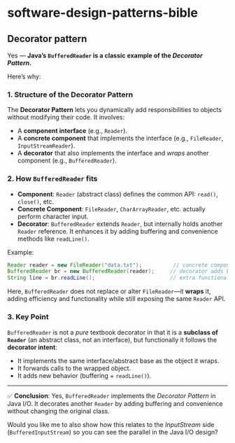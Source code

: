 # software-design-patterns-bible


## Decorator pattern

Yes — **Java’s `BufferedReader` is a classic example of the *Decorator Pattern*.**

Here’s why:

### 1. Structure of the Decorator Pattern

The **Decorator Pattern** lets you dynamically add responsibilities to objects without modifying their code.
It involves:

* A **component interface** (e.g., `Reader`).
* A **concrete component** that implements the interface (e.g., `FileReader`, `InputStreamReader`).
* A **decorator** that also implements the interface and *wraps* another component (e.g., `BufferedReader`).

### 2. How `BufferedReader` fits

* **Component**: `Reader` (abstract class) defines the common API: `read()`, `close()`, etc.
* **Concrete Component**: `FileReader`, `CharArrayReader`, etc. actually perform character input.
* **Decorator**: `BufferedReader` extends `Reader`, but internally holds another `Reader` reference. It enhances it by adding buffering and convenience methods like `readLine()`.

Example:

```java
Reader reader = new FileReader("data.txt");          // concrete component
BufferedReader br = new BufferedReader(reader);     // decorator adds buffering
String line = br.readLine();                        // extra functionality
```

Here, `BufferedReader` does not replace or alter `FileReader`—it **wraps** it, adding efficiency and functionality while still exposing the same `Reader` API.

### 3. Key Point

`BufferedReader` is not a *pure* textbook decorator in that it is a **subclass of `Reader`** (an abstract class, not an interface), but functionally it follows the **decorator intent**:

* It implements the same interface/abstract base as the object it wraps.
* It forwards calls to the wrapped object.
* It adds new behavior (buffering + `readLine()`).

---

✅ **Conclusion**: Yes, `BufferedReader` implements the *Decorator Pattern* in Java I/O. It decorates another `Reader` by adding buffering and convenience without changing the original class.

Would you like me to also show how this relates to the *InputStream* side (`BufferedInputStream`) so you can see the parallel in the Java I/O design?
